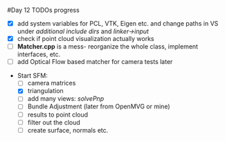 #Day 12 TODOs progress
* [x] add system variables for PCL, VTK, Eigen etc. and change paths in VS under _additional include dirs_ and _linker->input_
* [x] check if point cloud visualization actually works
* [ ] __Matcher.cpp__ is a mess- reorganize the whole class, implement interfaces, etc.
* [ ] add Optical Flow based matcher for camera tests later
* Start SFM:
    * [ ] camera matrices
    * [x] triangulation
    * [ ] add many views: _solvePnp_
    * [ ] Bundle Adjustment (later from OpenMVG or mine)
    * [ ] results to point cloud
    * [ ] filter out the cloud
    * [ ] create surface, normals etc.
